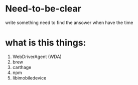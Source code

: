 # Need-to-be-clear
write something need to find the ansower when have the time


# what is this things: 
1. WebDriverAgent (WDA)
2. brew
3. carthage
4. npm
5. libimobiledevice
